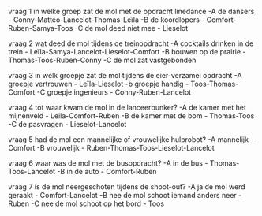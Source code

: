 vraag 1
in welke groep zat de mol met de opdracht linedance
-A de dansers - Conny-Matteo-Lancelot-Thomas-Leïla
-B de koordlopers - Comfort-Ruben-Samya-Toos
-C de mol deed niet mee - Lieselot

vraag 2
wat deed de mol tijdens de treinopdracht
-A cocktails drinken in de trein - Leïla-Samya-Lancelot-Lieselot-Comfort
-B bouwen op de prairie - Thomas-Toos-Ruben-Conny
-C de mol zat vastgebonden

vraag 3
in welk groepje zat de mol tijdens de eier-verzamel opdracht
-A groepje vertrouwen - Leïla-Lieselot
-b groepje handig - Toos-Thomas-Comfort
-C groepje ingenieurs - Conny-Ruben-Lancelot

vraag 4
tot waar kwam de mol in de lanceerbunker?
-A de kamer met het mijnenveld - Leila-Comfort-Ruben
-B de kamer met de bom - Thomas-Toos
-C de pasvragen - Lieselot-Lancelot

vraag 5
had de mol een mannelijke of vrouwelijke hulprobot?
-A mannelijk - Comfort
-B vrouwelijk - Ruben-Thomas-Toos-Lieselot-Lancelot

vraag 6
waar was de mol met de busopdracht?
-A in de bus - Thomas-Toos-Lancelot
-B in de auto - Comfort-Ruben

vraag 7
is de mol neergeschoten tijdens de shoot-out?
-A ja de mol werd geraakt - Comfort-Lancelot
-B nee de mol schoot iemand anders neer - Ruben
-C nee de mol schoot op het bord - Toos